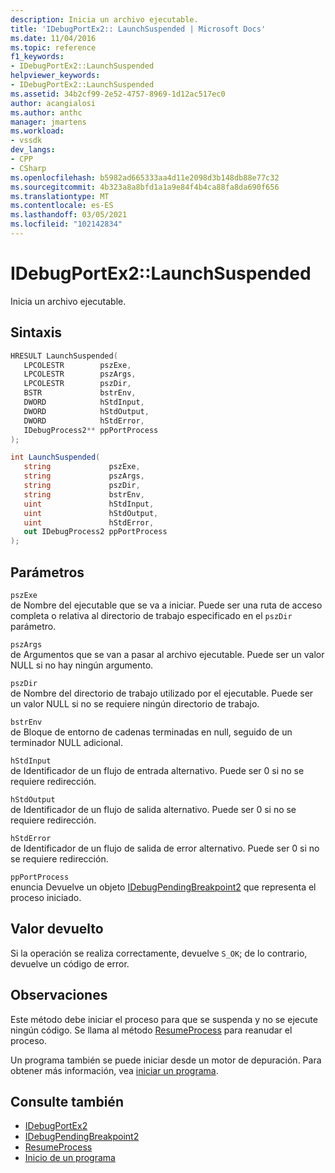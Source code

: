 ```yaml
---
description: Inicia un archivo ejecutable.
title: 'IDebugPortEx2:: LaunchSuspended | Microsoft Docs'
ms.date: 11/04/2016
ms.topic: reference
f1_keywords:
- IDebugPortEx2::LaunchSuspended
helpviewer_keywords:
- IDebugPortEx2::LaunchSuspended
ms.assetid: 34b2cf99-2e52-4757-8969-1d12ac517ec0
author: acangialosi
ms.author: anthc
manager: jmartens
ms.workload:
- vssdk
dev_langs:
- CPP
- CSharp
ms.openlocfilehash: b5982ad665333aa4d11e2098d3b148db88e77c32
ms.sourcegitcommit: 4b323a8a8bfd1a1a9e84f4b4ca88fa8da690f656
ms.translationtype: MT
ms.contentlocale: es-ES
ms.lasthandoff: 03/05/2021
ms.locfileid: "102142834"
---
```

# <a name="idebugportex2launchsuspended"></a>IDebugPortEx2::LaunchSuspended
Inicia un archivo ejecutable.

## <a name="syntax"></a>Sintaxis

```cpp
HRESULT LaunchSuspended( 
   LPCOLESTR        pszExe,
   LPCOLESTR        pszArgs,
   LPCOLESTR        pszDir,
   BSTR             bstrEnv,
   DWORD            hStdInput,
   DWORD            hStdOutput,
   DWORD            hStdError,
   IDebugProcess2** ppPortProcess
);
```

```csharp
int LaunchSuspended( 
   string             pszExe,
   string             pszArgs,
   string             pszDir,
   string             bstrEnv,
   uint               hStdInput,
   uint               hStdOutput,
   uint               hStdError,
   out IDebugProcess2 ppPortProcess
);
```

## <a name="parameters"></a>Parámetros
`pszExe`\
de Nombre del ejecutable que se va a iniciar. Puede ser una ruta de acceso completa o relativa al directorio de trabajo especificado en el `pszDir` parámetro.

`pszArgs`\
de Argumentos que se van a pasar al archivo ejecutable. Puede ser un valor NULL si no hay ningún argumento.

`pszDir`\
de Nombre del directorio de trabajo utilizado por el ejecutable. Puede ser un valor NULL si no se requiere ningún directorio de trabajo.

`bstrEnv`\
de Bloque de entorno de cadenas terminadas en null, seguido de un terminador NULL adicional.

`hStdInput`\
de Identificador de un flujo de entrada alternativo. Puede ser 0 si no se requiere redirección.

`hStdOutput`\
de Identificador de un flujo de salida alternativo. Puede ser 0 si no se requiere redirección.

`hStdError`\
de Identificador de un flujo de salida de error alternativo. Puede ser 0 si no se requiere redirección.

`ppPortProcess`\
enuncia Devuelve un objeto [IDebugPendingBreakpoint2](../../../extensibility/debugger/reference/idebugpendingbreakpoint2.md) que representa el proceso iniciado.

## <a name="return-value"></a>Valor devuelto
 Si la operación se realiza correctamente, devuelve `S_OK`; de lo contrario, devuelve un código de error.

## <a name="remarks"></a>Observaciones
 Este método debe iniciar el proceso para que se suspenda y no se ejecute ningún código. Se llama al método [ResumeProcess](../../../extensibility/debugger/reference/idebugportex2-resumeprocess.md) para reanudar el proceso.

 Un programa también se puede iniciar desde un motor de depuración. Para obtener más información, vea [iniciar un programa](../../../extensibility/debugger/launching-a-program.md).

## <a name="see-also"></a>Consulte también
- [IDebugPortEx2](../../../extensibility/debugger/reference/idebugportex2.md)
- [IDebugPendingBreakpoint2](../../../extensibility/debugger/reference/idebugpendingbreakpoint2.md)
- [ResumeProcess](../../../extensibility/debugger/reference/idebugportex2-resumeprocess.md)
- [Inicio de un programa](../../../extensibility/debugger/launching-a-program.md)
